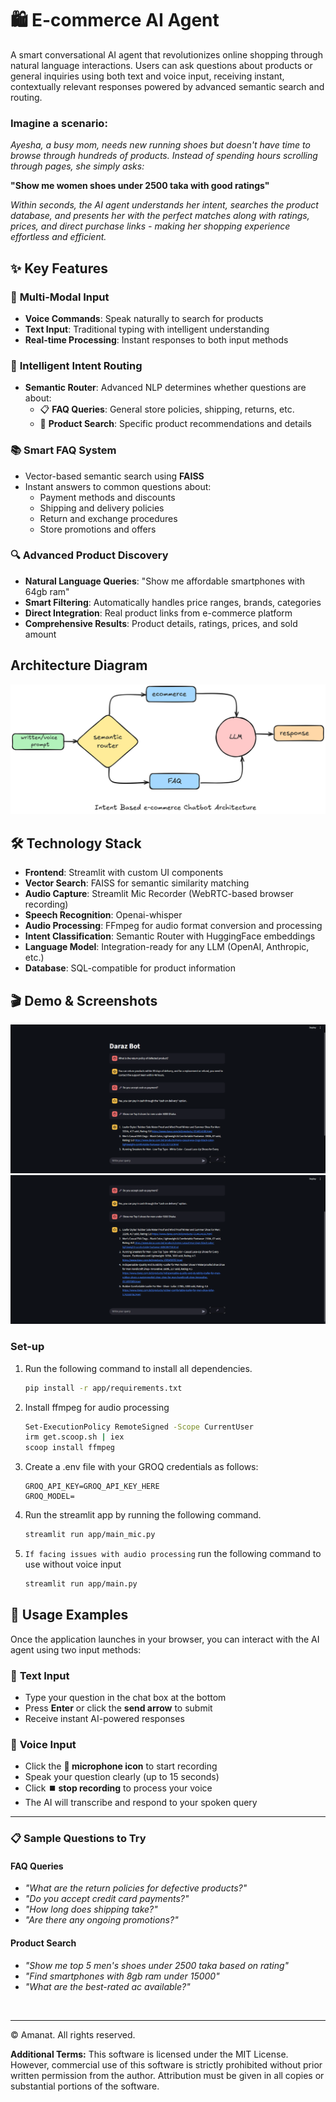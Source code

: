 #  **🛍️ E-commerce AI Agent**
A smart conversational AI agent that revolutionizes online shopping through natural language interactions. Users can ask questions about products or general inquiries using both text and voice input, receiving instant, contextually relevant responses powered by advanced semantic search and routing.

### **Imagine a scenario:**
*Ayesha, a busy mom, needs new running shoes but doesn't have time to browse through hundreds of products. Instead of spending hours scrolling through pages, she simply asks:*

**"Show me women shoes under 2500 taka with good ratings"**

*Within seconds, the AI agent understands her intent, searches the product database, and presents her with the perfect matches along with ratings, prices, and direct purchase links - making her shopping experience effortless and efficient.*


## ✨ **Key Features**

### 🎤 **Multi-Modal Input**
- **Voice Commands**: Speak naturally to search for products
- **Text Input**: Traditional typing with intelligent understanding
- **Real-time Processing**: Instant responses to both input methods

### 🧠 **Intelligent Intent Routing**
- **Semantic Router**: Advanced NLP determines whether questions are about:
  - 📋 **FAQ Queries**: General store policies, shipping, returns, etc.
  - 🛒 **Product Search**: Specific product recommendations and details

### 📚 **Smart FAQ System**
- Vector-based semantic search using **FAISS**
- Instant answers to common questions about:
  - Payment methods and discounts
  - Shipping and delivery policies  
  - Return and exchange procedures
  - Store promotions and offers

### 🔍 **Advanced Product Discovery**
- **Natural Language Queries**: "Show me affordable smartphones with 64gb ram"
- **Smart Filtering**: Automatically handles price ranges, brands, categories
- **Direct Integration**: Real product links from e-commerce platform
- **Comprehensive Results**: Product details, ratings, prices, and sold amount

## Architecture Diagram
![img.png](resources/images/architecture.png)

## 🛠️ **Technology Stack**

- **Frontend**: Streamlit with custom UI components
- **Vector Search**: FAISS for semantic similarity matching
- **Audio Capture**: Streamlit Mic Recorder (WebRTC-based browser recording)
- **Speech Recognition**: Openai-whisper
- **Audio Processing**: FFmpeg for audio format conversion and processing
- **Intent Classification**: Semantic Router with HuggingFace embeddings
- **Language Model**: Integration-ready for any LLM (OpenAI, Anthropic, etc.)
- **Database**: SQL-compatible for product information

## 🎬 Demo & Screenshots
![chatbot screenshot](resources/images/1.png)
![chatbot screenshot](resources/images/2.png)


### Set-up

1. Run the following command to install all dependencies. 

    ```bash
    pip install -r app/requirements.txt
    ```
2. Install ffmpeg for audio processing

    ```bash
    Set-ExecutionPolicy RemoteSigned -Scope CurrentUser
    irm get.scoop.sh | iex
    scoop install ffmpeg
    ```

3. Create a .env file with your GROQ credentials as follows:
    ```text
    GROQ_API_KEY=GROQ_API_KEY_HERE
    GROQ_MODEL=
    ```

4. Run the streamlit app by running the following command.

    ```bash
    streamlit run app/main_mic.py
    ```
5. `If facing issues with audio processing` run the following command to use without voice input

    ```bash
    streamlit run app/main.py
    ```

## 🚀 **Usage Examples**

Once the application launches in your browser, you can interact with the AI agent using two input methods:

### 💬 **Text Input**
- Type your question in the chat box at the bottom
- Press **Enter** or click the **send arrow** to submit
- Receive instant AI-powered responses

### 🎤 **Voice Input** 
- Click the **🎤 microphone icon** to start recording
- Speak your question clearly (up to 15 seconds)
- Click **⏹️ stop recording** to process your voice
- The AI will transcribe and respond to your spoken query

---

### 📋 **Sample Questions to Try**

#### **FAQ Queries**
- *"What are the return policies for defective products?"*
- *"Do you accept credit card payments?"*
- *"How long does shipping take?"*
- *"Are there any ongoing promotions?"*

#### **Product Search**
- *"Show me top 5 men's shoes under 2500 taka based on rating"*
- *"Find smartphones with 8gb ram under 15000"*
- *"What are the best-rated ac available?"*

</br>

---
© Amanat. All rights reserved.

**Additional Terms:**
This software is licensed under the MIT License. However, commercial use of this software is strictly prohibited without prior written permission from the author. Attribution must be given in all copies or substantial portions of the software.